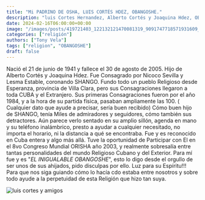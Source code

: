```yaml
---
title: "Mi PADRINO DE OSHA, LUIS CORTÉS HDEZ, OBANGOSHE."
description: "luis Cortes Hernandez, Alberto Cortés y Joaquina Hdez, OBANGOSHE, hijo de SHANGO, EL INIGUALABLE OBANGOSHE"
date: 2024-02-16T06:00:00+00:00
image: "/images/posts/419721403_122132121470081319_9091747718571931609_n (1).jpg"
categories: ["religión"]
authors: ["Tony Vela"]
tags: ["religion", "OBANGOSHE"]
draft: false
---
```


Nació el 21 de junio de 1941 y fallece el 30 de agosto de 2005.
Hijo de Alberto Cortés y Joaquina Hdez. Fue Consagrado por Nicoco Sevilla y Lesma Estable, coronando SHANGO.
Fundo todo un pueblo Religioso desde Esperanza, provincia de Villa Clara, pero sus Consagraciones llegaron a toda CUBA y el Extranjero.
Sus primeras Consagraciones fueron por el año 1984, y a la hora de su partida física, pasaban ampliamente las 100. ( Cualquier dato que ayude a precisar, sería buen recibido)
Cómo buen hijo de SHANGO, tenía Miles de admiradores y seguidores, cómo también sus detractores.
Aún parece verlo sentado en su amplio sillón, agenda en mano y su teléfono inalámbrico, presto a ayudar a cualquier necesitado, no importa el horario, ni la distancia a qué se encontraba.
Fue y es reconocido en Cuba entera y algo más allá.
Tuve la oportunidad de Participar con El en el 8vo Congreso Mundial ORISHA año 2003, y realmente sobresalía entre tantas personalidades del mundo Religioso Cubano y del Exterior.
Para mí fue y es "*EL INIGUALABLE OBANGOSHE*", esto lo digo desde el orgullo de ser unos de sus ahijados, pido disculpas por ello.
Luz para su Espíritu!!! Para que nos siga guiando cómo lo hacía cdo estaba entre nosotros y sobre todo ayude a la perpetuidad de esta Religión que hizo tan suya.


![luis cortes y amigos](/images/posts/grupo-de-personas.jpg)
